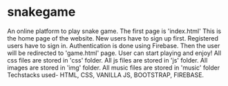 # snakegame
An online platform to play snake game.
The first page is 'index.html'
This is the home page of the website.
New users have to  sign up first.
Registered users have to sign in.
Authentication is done using Firebase.
Then the user will be redirected to 'game.html' page.
User can start playing and enjoy!
All css files are stored in 'css' folder.
All js files are stored in 'js' folder.
All images are stored in 'img' folder.
All music files are stored in 'music' folder
Techstacks used- HTML, CSS, VANILLA JS, BOOTSTRAP, FIREBASE.
